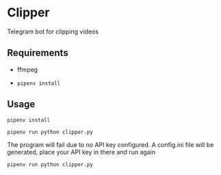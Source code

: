 # Clipper

Telegram bot for clipping videos

## Requirements

 - ffmpeg

 - ```pipenv install```

## Usage

```pipenv install```

```pipenv run python clipper.py```

The program will fail due to no API key configured. A config.ini file will be generated, place your API key in there and run again

```pipenv run python clipper.py```
